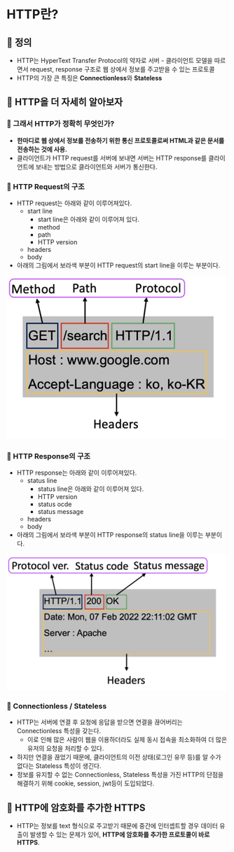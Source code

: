 # HTTP란?
## 🍎 정의
- HTTP는 HyperText Transfer Protocol의 약자로 서버 - 클라이언트 모델을 따르면서 request, response 구조로 웹 상에서 정보를 주고받을 수 있는 프로토콜
- HTTP의 가장 큰 특징은 **Connectionless**와 **Stateless**

## 🍎 HTTP을 더 자세히 알아보자
### 📖 그래서 HTTP가 정확히 무엇인가?
- **한마디로 웹 상에서 정보를 전송하기 위한 통신 프로토콜로써 HTML과 같은 문서를 전송하는 것에 사용.**
- 클라이언트가 HTTP request를 서버에 보내면 서버는 HTTP response를 클라이언트에 보내는 방법으로 클라이언트와 서버가 통신한다.
### 📖 HTTP Request의 구조
- HTTP request는 아래와 같이 이루어져있다.
    - start line
        - start line은 아래와 같이 이루어져 있다.
        - method
        - path
        - HTTP version
    - headers
    - body
- 아래의 그림에서 보라색 부분이 HTTP request의 start line을 이루는 부분이다.
<img src = './HTTPRequest.jpg' width = 700>

### 📖 HTTP Response의 구조
- HTTP response는 아래와 같이 이루어져있다.
    - status line
        - status line은 아래와 같이 이루어져 있다.
        - HTTP version
        - status ocde
        - status message
    - headers
    - body
- 아래의 그림에서 보라색 부분이 HTTP response의 status line을 이루는 부분이다.
<img src = './HTTPResponse.jpg' width = 700>

### 📖 Connectionless / Stateless
- HTTP는 서버에 연결 후 요청에 응답을 받으면 연결을 끊어버리는 Connectionless 특성을 갖는다.
    - 이로 인해 많은 사람이 웹을 이용하더라도 실제 동시 접속을 최소화하여 더 많은 유저의 요청을 처리할 수 있다.
- 하지만 연결을 끊었기 때문에, 클라이언트의 이전 상태(로그인 유무 등)를 알 수가 없다는 Stateless 특성이 생긴다.
- 정보를 유지할 수 없는 Connectionless, Stateless 특성을 가진 HTTP의 단점을 해결하기 위해 cookie, session, jwt등이 도입되었다.

## 🍎 HTTP에 암호화를 추가한 HTTPS
- HTTP는 정보를 text 형식으로 주고받기 때문에 중간에 인터셉트할 경우 데이터 유출이 발생할 수 있는 문제가 있어, **HTTP에 암호화를 추가한 프로토콜이 바로 HTTPS**.
